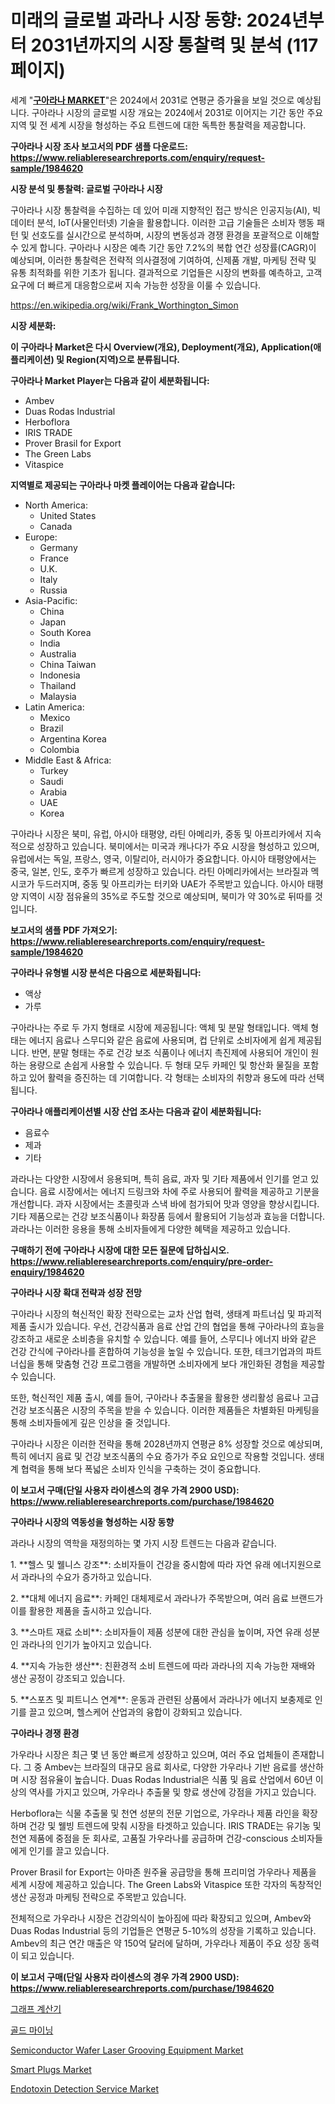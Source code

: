 <p><h1>미래의 글로벌 과라나 시장 동향: 2024년부터 2031년까지의 시장 통찰력 및 분석 (117 페이지)</h1></p><p>세계 "<strong><a href="https://www.reliableresearchreports.com/guarana-r1984620">구아라나 MARKET</a></strong>"은 2024에서 2031로 연평균 증가율을 보일 것으로 예상됩니다. 구아라나 시장의 글로벌 시장 개요는 2024에서 2031로 이어지는 기간 동안 주요 지역 및 전 세계 시장을 형성하는 주요 트렌드에 대한 독특한 통찰력을 제공합니다.</p>
<p><strong>구아라나 시장 조사 보고서의 PDF 샘플 다운로드: <a href="https://www.reliableresearchreports.com/enquiry/request-sample/1984620">https://www.reliableresearchreports.com/enquiry/request-sample/1984620</a></strong></p>
<p><strong>시장 분석 및 통찰력: 글로벌 구아라나 시장</strong></p>
<p><p>구아라나 시장 통찰력을 수집하는 데 있어 미래 지향적인 접근 방식은 인공지능(AI), 빅데이터 분석, IoT(사물인터넷) 기술을 활용합니다. 이러한 고급 기술들은 소비자 행동 패턴 및 선호도를 실시간으로 분석하며, 시장의 변동성과 경쟁 환경을 포괄적으로 이해할 수 있게 합니다. 구아라나 시장은 예측 기간 동안 7.2%의 복합 연간 성장률(CAGR)이 예상되며, 이러한 통찰력은 전략적 의사결정에 기여하여, 신제품 개발, 마케팅 전략 및 유통 최적화를 위한 기초가 됩니다. 결과적으로 기업들은 시장의 변화를 예측하고, 고객 요구에 더 빠르게 대응함으로써 지속 가능한 성장을 이룰 수 있습니다.</p></p>
<p><a href="%7CAUTHORITHY_DOMAIN_URL%7C">https://en.wikipedia.org/wiki/Frank_Worthington_Simon</a></p>
<p><strong>시장 세분화:</strong></p>
<p><strong>이 구아라나 Market은 다시 Overview(개요), Deployment(개요), Application(애플리케이션) 및 Region(지역)으로 분류됩니다.</strong></p>
<p><strong>구아라나 Market Player는 다음과 같이 세분화됩니다:</strong></p>
<p><ul><li>Ambev</li><li>Duas Rodas Industrial</li><li>Herboflora</li><li>IRIS TRADE</li><li>Prover Brasil for Export</li><li>The Green Labs</li><li>Vitaspice</li></ul></p>
<p><strong>지역별로 제공되는 구아라나 마켓 플레이어는 다음과 같습니다:</strong></p>
<p><ul>
    <li>
        North America:
        <ul>
            <li>United States</li>
            <li>Canada</li>
        </ul>
    </li>
    <li>
        Europe:
        <ul>
            <li>Germany</li>
            <li>France</li>
            <li>U.K.</li>
            <li>Italy</li>
            <li>Russia</li>
        </ul>
    </li>
    <li>
        Asia-Pacific:
        <ul>
            <li>China</li>
            <li>Japan</li>
            <li>South Korea</li>
            <li>India</li>
            <li>Australia</li>
            <li>China Taiwan</li>
            <li>Indonesia</li>
            <li>Thailand</li>
            <li>Malaysia</li>
        </ul>
    </li>
    <li>
        Latin America:
        <ul>
            <li>Mexico</li>
            <li>Brazil</li>
            <li>Argentina Korea</li>
            <li>Colombia</li>
        </ul>
    </li>
    <li>
        Middle East & Africa:
        <ul>
            <li>Turkey</li>
            <li>Saudi</li>
            <li>Arabia</li>
            <li>UAE</li>
            <li>Korea</li>
        </ul>
    </li>
    </ul></p>
<p><p>구아라나 시장은 북미, 유럽, 아시아 태평양, 라틴 아메리카, 중동 및 아프리카에서 지속적으로 성장하고 있습니다. 북미에서는 미국과 캐나다가 주요 시장을 형성하고 있으며, 유럽에서는 독일, 프랑스, 영국, 이탈리아, 러시아가 중요합니다. 아시아 태평양에서는 중국, 일본, 인도, 호주가 빠르게 성장하고 있습니다. 라틴 아메리카에서는 브라질과 멕시코가 두드러지며, 중동 및 아프리카는 터키와 UAE가 주목받고 있습니다. 아시아 태평양 지역이 시장 점유율의 35%로 주도할 것으로 예상되며, 북미가 약 30%로 뒤따를 것입니다.</p></p>
<p><strong>보고서의 샘플 PDF 가져오기: <a href="https://www.reliableresearchreports.com/enquiry/request-sample/1984620">https://www.reliableresearchreports.com/enquiry/request-sample/1984620</a></strong></p>
<p><strong>구아라나 유형별 시장 분석은 다음으로 세분화됩니다:</strong></p>
<p><ul><li>액상</li><li>가루</li></ul></p>
<p><p>구아라나는 주로 두 가지 형태로 시장에 제공됩니다: 액체 및 분말 형태입니다. 액체 형태는 에너지 음료나 스무디와 같은 음료에 사용되며, 컵 단위로 소비자에게 쉽게 제공됩니다. 반면, 분말 형태는 주로 건강 보조 식품이나 에너지 촉진제에 사용되어 개인이 원하는 용량으로 손쉽게 사용할 수 있습니다. 두 형태 모두 카페인 및 항산화 물질을 포함하고 있어 활력을 증진하는 데 기여합니다. 각 형태는 소비자의 취향과 용도에 따라 선택됩니다.</p></p>
<p><strong>구아라나 애플리케이션별 시장 산업 조사는 다음과 같이 세분화됩니다:</strong></p>
<p><ul><li>음료수</li><li>제과</li><li>기타</li></ul></p>
<p><p>과라나는 다양한 시장에서 응용되며, 특히 음료, 과자 및 기타 제품에서 인기를 얻고 있습니다. 음료 시장에서는 에너지 드링크와 차에 주로 사용되어 활력을 제공하고 기분을 개선합니다. 과자 시장에서는 초콜릿과 스낵 바에 첨가되어 맛과 영양을 향상시킵니다. 기타 제품으로는 건강 보조식품이나 화장품 등에서 활용되어 기능성과 효능을 더합니다. 과라나는 이러한 응용을 통해 소비자들에게 다양한 혜택을 제공하고 있습니다.</p></p>
<p><strong>구매하기 전에 구아라나 시장에 대한 모든 질문에 답하십시오. <a href="https://www.reliableresearchreports.com/enquiry/pre-order-enquiry/1984620">https://www.reliableresearchreports.com/enquiry/pre-order-enquiry/1984620</a></strong></p>
<p><strong>구아라나 시장 확대 전략과 성장 전망</strong></p>
<p><p>구아라나 시장의 혁신적인 확장 전략으로는 교차 산업 협력, 생태계 파트너십 및 파괴적 제품 출시가 있습니다. 우선, 건강식품과 음료 산업 간의 협업을 통해 구아라나의 효능을 강조하고 새로운 소비층을 유치할 수 있습니다. 예를 들어, 스무디나 에너지 바와 같은 건강 간식에 구아라나를 혼합하여 기능성을 높일 수 있습니다. 또한, 테크기업과의 파트너십을 통해 맞춤형 건강 프로그램을 개발하면 소비자에게 보다 개인화된 경험을 제공할 수 있습니다.</p><p>또한, 혁신적인 제품 출시, 예를 들어, 구아라나 추출물을 활용한 생리활성 음료나 고급 건강 보조식품은 시장의 주목을 받을 수 있습니다. 이러한 제품들은 차별화된 마케팅을 통해 소비자들에게 깊은 인상을 줄 것입니다.</p><p>구아라나 시장은 이러한 전략을 통해 2028년까지 연평균 8% 성장할 것으로 예상되며, 특히 에너지 음료 및 건강 보조식품의 수요 증가가 주요 요인으로 작용할 것입니다. 생태계 협력을 통해 보다 폭넓은 소비자 인식을 구축하는 것이 중요합니다.</p></p>
<p><strong>이 보고서 구매(단일 사용자 라이센스의 경우 가격 2900 USD): <a href="https://www.reliableresearchreports.com/purchase/1984620">https://www.reliableresearchreports.com/purchase/1984620</a></strong></p>
<p><strong>구아라나 시장의 역동성을 형성하는 시장 동향</strong></p>
<p><p>과라나 시장의 역학을 재정의하는 몇 가지 시장 트렌드는 다음과 같습니다.</p><p>1. **헬스 및 웰니스 강조**: 소비자들이 건강을 중시함에 따라 자연 유래 에너지원으로서 과라나의 수요가 증가하고 있습니다.</p><p>2. **대체 에너지 음료**: 카페인 대체제로서 과라나가 주목받으며, 여러 음료 브랜드가 이를 활용한 제품을 출시하고 있습니다.</p><p>3. **스마트 재료 소비**: 소비자들이 제품 성분에 대한 관심을 높이며, 자연 유래 성분인 과라나의 인기가 높아지고 있습니다.</p><p>4. **지속 가능한 생산**: 친환경적 소비 트렌드에 따라 과라나의 지속 가능한 재배와 생산 공정이 강조되고 있습니다.</p><p>5. **스포츠 및 피트니스 연계**: 운동과 관련된 상품에서 과라나가 에너지 보충제로 인기를 끌고 있으며, 헬스케어 산업과의 융합이 강화되고 있습니다.</p></p>
<p><strong>구아라나 경쟁 환경</strong></p>
<p><p>가우라나 시장은 최근 몇 년 동안 빠르게 성장하고 있으며, 여러 주요 업체들이 존재합니다. 그 중 Ambev는 브라질의 대규모 음료 회사로, 다양한 가우라나 기반 음료를 생산하며 시장 점유율이 높습니다. Duas Rodas Industrial은 식품 및 음료 산업에서 60년 이상의 역사를 가지고 있으며, 가우라나 추출물 및 향료 생산에 강점을 가지고 있습니다.</p><p>Herboflora는 식물 추출물 및 천연 성분의 전문 기업으로, 가우라나 제품 라인을 확장하며 건강 및 웰빙 트렌드에 맞춰 시장을 타겟하고 있습니다. IRIS TRADE는 유기농 및 천연 제품에 중점을 둔 회사로, 고품질 가우라나를 공급하며 건강-conscious 소비자들에게 인기를 끌고 있습니다.</p><p>Prover Brasil for Export는 아마존 원주율 공급망을 통해 프리미엄 가우라나 제품을 세계 시장에 제공하고 있습니다. The Green Labs와 Vitaspice 또한 각자의 독창적인 생산 공정과 마케팅 전략으로 주목받고 있습니다.</p><p>전체적으로 가우라나 시장은 건강의식이 높아짐에 따라 확장되고 있으며, Ambev와 Duas Rodas Industrial 등의 기업들은 연평균 5-10%의 성장을 기록하고 있습니다. Ambev의 최근 연간 매출은 약 150억 달러에 달하며, 가우라나 제품이 주요 성장 동력이 되고 있습니다.</p></p>
<p><strong>이 보고서 구매(단일 사용자 라이센스의 경우 가격 2900 USD): <a href="https://www.reliableresearchreports.com/purchase/1984620">https://www.reliableresearchreports.com/purchase/1984620</a></strong></p>
<p><p><a href="https://medium.com/@deangaylotyrd8909867/%EA%B8%80%EB%A1%9C%EB%B2%8C-%EA%B7%B8%EB%9E%98%ED%94%84-%EA%B3%84%EC%82%B0%EA%B8%B0-%EC%8B%9C%EC%9E%A5-%EB%B6%84%EC%84%9D-%EB%8F%99%ED%96%A5-%EC%98%88%EC%B8%A1-%EB%B0%8F-%EC%84%B1%EC%9E%A5-%EA%B8%B0%ED%9A%8C-2024-2031-114%ED%8E%98%EC%9D%B4%EC%A7%80-%EB%B3%B4%EA%B3%A0%EC%84%9C-21f9842ce19b">그래프 계산기</a></p><p><a href="https://medium.com/@deangaylotyrd8909867/%EA%B8%88-%EC%B1%84%EA%B5%B4-%EC%8B%9C%EC%9E%A5-2024%EB%85%84%EB%B6%80%ED%84%B0-2031%EB%85%84%EA%B9%8C%EC%A7%80%EC%9D%98-%EC%82%B0%EC%97%85-%EB%8F%99%ED%96%A5-%EB%B0%8F-%EC%A0%84%EB%A7%9D-ceab96c4e91b">골드 마이닝</a></p><p><a href="https://issuu.com/reportprime-2/docs/semiconductor-wafer-laser-grooving-_66b00c3dc418f2">Semiconductor Wafer Laser Grooving Equipment Market</a></p><p><a href="https://www.linkedin.com/pulse/smart-plugs-market-growth-segmentation-regional-analysis-aptbe?trackingId=qomGs%2FhtSEq20lsw6XiJtQ%3D%3D">Smart Plugs Market</a></p><p><a href="https://issuu.com/reportprime-2/docs/endotoxin-detection-service-market-_74f3d2192f0a18">Endotoxin Detection Service Market</a></p></p>